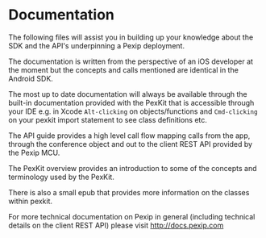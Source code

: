 # Documentation

The following files will assist you in building up your knowledge
about the SDK and the API's underpinning a Pexip deployment.

The documentation is written from the perspective of an iOS developer
at the moment but the concepts and calls mentioned are identical in
the Android SDK.

The most up to date documentation will always be available through the
built-in documentation provided with the PexKit that is accessible
through your IDE e.g. in Xcode `Alt-clicking` on objects/functions and
`Cmd-clicking` on your pexkit import statement to see class
definitions etc.

The API guide provides a high level call flow mapping calls from the
app, through the conference object and out to the client REST API
provided by the Pexip MCU.

The PexKit overview provides an introduction to some of the concepts
and terminology used by the PexKit.

There is also a small epub that provides more information on the
classes within pexkit.

For more technical documentation on Pexip in general (including
technical details on the client REST API) please visit
http://docs.pexip.com
